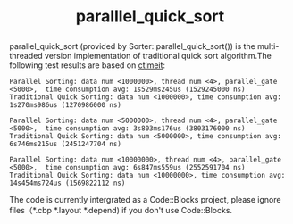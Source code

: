 # <p style="text-align: center;">paralllel\_quick_sort</P>

parallel\_quick_sort (provided by Sorter::parallel_quick_sort()) is the multi\-threaded version implementation of traditional quick sort algorithm.The following test results are based on  [ctimeit](https://github.com/stephen-wang/ctimeit):<br> 

```
Parallel Sorting: data num <1000000>, thread num <4>, parallel_gate <5000>,  time consumption avg: 1s529ms245us (1529245000 ns)
Traditional Quick Sorting: data num <1000000>, time consumption avg: 1s270ms986us (1270986000 ns)

Parallel Sorting: data num <5000000>, thread num <4>, parallel_gate <5000>,  time consumption avg: 3s803ms176us (3803176000 ns)
Traditional Quick Sorting: data num <5000000>, time consumption avg: 6s746ms215us (2451247704 ns)

Parallel Sorting: data num <10000000>, thread num <4>, parallel_gate <5000>,  time consumption avg: 6s847ms559us (2552591704 ns)
Traditional Quick Sorting: data num <10000000>, time consumption avg: 14s454ms724us (1569822112 ns)
```
The code is currently intergrated as a Code::Blocks project, please ignore files（\*.cbp \*.layout \*.depend) if you don't use Code::Blocks.  
